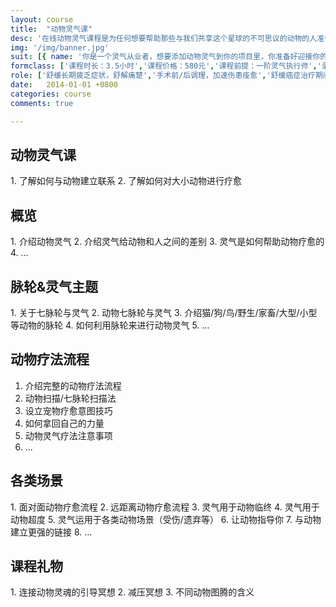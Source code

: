 ```yaml
---
layout: course
title:  "动物灵气课"
desc: '在线动物灵气课程是为任何想要帮助那些与我们共享这个星球的不可思议的动物的人准备的，这门课程需要您有开阔的胸怀和爱'
img: '/img/banner.jpg'
suit: [{ name: '你是一个灵气从业者，想要添加动物灵气到你的项目里，你准备好迎接你的新客户了吗?',imge: '/img/suit-1.jpg'},{ name: '你家里的毛孩子(狗or猫等)要求你参加动物灵气课程，因为它们已经等得够久了，或者你想知道如何更好地为它们提供灵气，以换取它们给你的所有礼物。',imge: '/img/suit-2.jpg'},{name: '动物爱好者和治疗者',imge: '/img/suit-3.jpg'},{name: '其他自然疗法者，灵气不受年龄，宗教限制，任何人都可学习',imge: '/img/suit-4.jpg'}]
formclass: ['课程时长：3.5小时','课程价格：580元','课程前提：一阶灵气执行师','录播课程，随时报名']
role: ['舒缓长期疲乏症状，舒解痛楚','手术前/后调理，加速伤患痊愈','舒缓癌症治疗期间的身心不适','舒缓女性经前综合症状','改善皮肤素质，改善手脚冰冷','减轻积存身体的负面能量','改善睡眠质量、减轻神经紧张','减轻内心痛楚、烦躁不安、恐惧感','疗愈关节炎','缓解头痛、偏头痛','增强自觉、直觉与内在洞察力','促进个人成长、提升灵性修为','水晶阵成愿，包括感情/事业/学业/财富/灵性等主题']
date:   2014-01-01 +0800
categories: course
comments: true

---
```

<h2>动物灵气课</h2>
1. 了解如何与动物建立联系
2. 了解如何对大小动物进行疗愈

<h2>概览</h2>
1. 介绍动物灵气
2. 介绍灵气给动物和人之间的差别
3. 灵气是如何帮助动物疗愈的
4. ...

<h2>脉轮&灵气主题</h2>
1. 关于七脉轮与灵气
2. 动物七脉轮与灵气
3. 介绍猫/狗/鸟/野生/家畜/大型/小型等动物的脉轮
4. 如何利用脉轮来进行动物灵气
5. ...

<h2>动物疗法流程</h2>

1. 介绍完整的动物疗法流程
2. 动物扫描/七脉轮扫描法
3. 设立宠物疗愈意图技巧
4. 如何拿回自己的力量
5. 动物灵气疗法注意事项
6. ...

<h2>各类场景</h2>
1. 面对面动物疗愈流程
2. 远距离动物疗愈流程
3. 灵气用于动物临终
4. 灵气用于动物超度
5. 灵气运用于各类动物场景（受伤/遗弃等）
6. 让动物指导你
7. 与动物建立更强的链接
8. ...

<h2>课程礼物</h2>
1. 连接动物灵魂的引导冥想
2. 减压冥想
3. 不同动物图腾的含义
